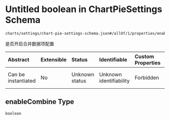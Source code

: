 # Untitled boolean in ChartPieSettings Schema

```txt
charts/settings/chart-pie-settings-schema.json#/allOf/1/properties/enableCombine
```

是否开启合并数据项配置

| Abstract            | Extensible | Status         | Identifiable            | Custom Properties | Additional Properties | Access Restrictions | Defined In                                                                                                       |
| :------------------ | :--------- | :------------- | :---------------------- | :---------------- | :-------------------- | :------------------ | :--------------------------------------------------------------------------------------------------------------- |
| Can be instantiated | No         | Unknown status | Unknown identifiability | Forbidden         | Allowed               | none                | [chart-pie-settings-schema.json\*](../out/charts/settings/chart-pie-settings-schema.json "open original schema") |

## enableCombine Type

`boolean`
